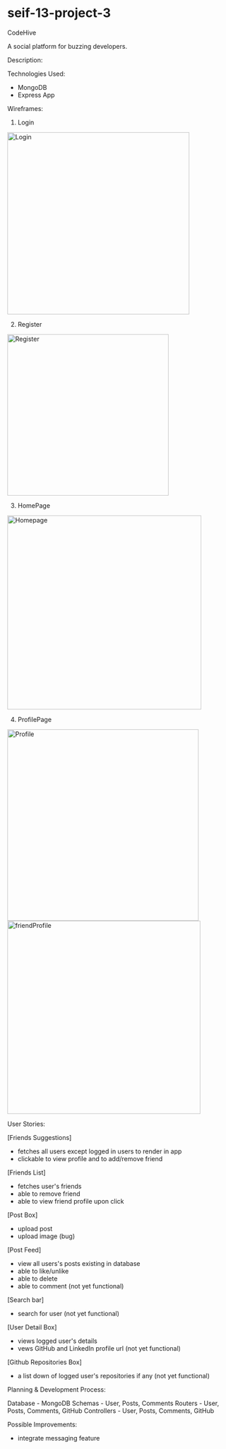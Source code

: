 # seif-13-project-3
CodeHive 

A social platform for buzzing developers.

Description:

Technologies Used:
- MongoDB
- Express App

Wireframes:
1. Login
<img width="412" alt="Login" src="https://github.com/shahirsiraj/seif-13-project-3/assets/126153258/9daedda9-453f-4d1c-b859-b17c3a05e4b4">

2. Register
<img width="365" alt="Register" src="https://github.com/shahirsiraj/seif-13-project-3/assets/126153258/f27ff662-3153-4827-b736-de08951c73b2">

3. HomePage
<img width="439" alt="Homepage" src="https://github.com/shahirsiraj/seif-13-project-3/assets/126153258/9e3832e5-646e-4d0e-af13-ec01e0b63bd8">

4. ProfilePage
<img width="433" alt="Profile" src="https://github.com/shahirsiraj/seif-13-project-3/assets/126153258/8187f9cf-58de-498f-a83e-cfa105952934">
<img width="437" alt="friendProfile" src="https://github.com/shahirsiraj/seif-13-project-3/assets/126153258/ccea964d-d31b-4a97-9a2b-682ecf9447ff">


User Stories:

[Friends Suggestions]
- fetches all users except logged in users to render in app
- clickable to view profile and to add/remove friend

[Friends List]
- fetches user's friends
- able to remove friend
- able to view friend profile upon click

[Post Box]
- upload post
- upload image (bug)

[Post Feed]
- view all users's posts existing in database 
- able to like/unlike
- able to delete 
- able to comment (not yet functional)

[Search bar]
- search for user (not yet functional)

[User Detail Box]
- views logged user's details
- vews GitHub and LinkedIn profile url (not yet functional)

[Github Repositories Box]
- a list down of logged user's repositories if any (not yet functional)

Planning & Development Process:

Database - MongoDB
Schemas - User, Posts, Comments
Routers - User, Posts, Comments, GitHub
Controllers - User, Posts, Comments, GitHub

Possible Improvements:
- integrate messaging feature

